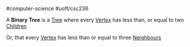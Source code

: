#computer-science 
#uoft/csc236 

A **Binary Tree** is a [Tree](Tree.md) where every [Vertex](Vertex.md) has less than, or equal to two [Children](Children.md)

Or, that every [Vertex](Vertex.md) has less than or equal to three [Neighbours](Neighbour)